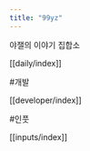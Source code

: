 ```yaml
---
title: "99yz"
---
```


야잴의 이야기 집합소


[[daily/index]]

#개발

[[developer/index]]

#인풋

[[inputs/index]]
